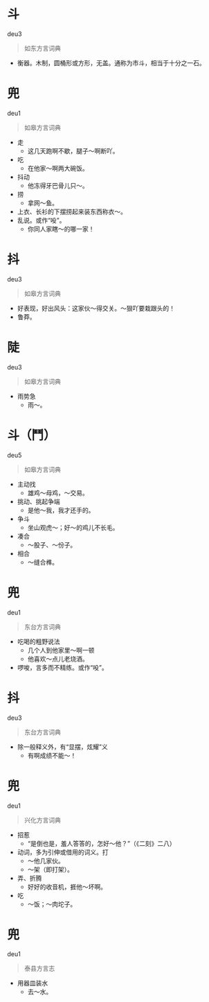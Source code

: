 # 斗
deu3
> 如东方言词典
- 衡器。木制，圆桶形或方形，无盖。通称为市斗，相当于十分之一石。

# 兜
deu1
> 如皋方言词典
- 走
  - 这几天跑啊不歇，腿子～啊断吖。
- 吃
  - 在他家～啊两大碗饭。
- 抖动
  - 他冻得牙巴骨儿只～。
- 捞
  - 拿网～鱼。
- 上衣、长衫的下摆捞起来装东西称衣～。
- 乱说。或作“吺”。
  - 你同人家瞎～的哪一家！

# 抖
deu3
> 如皋方言词典
- 好表现，好出风头：这家伙～得交关。～狠吖要栽跟头的！
- 鲁莽。

# 陡
deu3
> 如皋方言词典
- 雨势急
  - 雨～。

# 斗（鬥）
deu5
> 如皋方言词典
- 主动找
  - 雄鸡～母鸡，～交易。
- 挑动、挑起争端
  - 是他～我，我才还手的。
- 争斗
  - 坐山观虎～；好～的鸡儿不长毛。
- 凑合
  - ～股子、～份子。
- 相合
  - ～缝合榫。

# 兜
deu1
> 东台方言词典
- 吃喝的粗野说法
  - 几个人到他家里～啊一顿
  - 他喜欢～点儿老烧酒。
- 啰唆，言多而不精练。或作“吺”。

# 抖
deu3
> 东台方言词典
- 除一般释义外，有“显摆，炫耀”义
  - 有啊成绩不能～！
  
# 兜
deu1
> 兴化方言词典
- 招惹
  - “是倒也是，羞人答答的，怎好～他？”（《二刻》二八）
- 动词，多为引伸或借用的词义。打
  - ～他几家伙。
  - ～架（即打架）。
- 弄、折腾
  - 好好的收音机，捱他～坏啊。
- 吃
  - ～饭；～肉坨子。

# 兜
deu1
> 泰县方言志
- 用器皿装水
  - 去～水。
